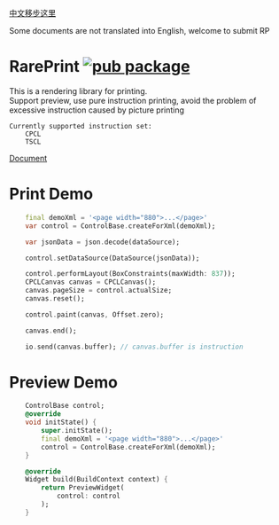 
[中文移步这里](README.CN.md)

Some documents are not translated into English, welcome to submit RP

# RarePrint [![pub package](https://img.shields.io/pub/v/rare_print.svg)](https://pub.dartlang.org/packages/rare_print)
This is a rendering library for printing.<br/> 
Support preview, use pure instruction printing, avoid the problem of excessive instruction caused by picture printing
 
    Currently supported instruction set:
        CPCL
        TSCL

[Document](document/templates/en/README.md)

# Print Demo
``` dart
    final demoXml = '<page width="880">...</page>'
    var control = ControlBase.createForXml(demoXml);

    var jsonData = json.decode(dataSource);

    control.setDataSource(DataSource(jsonData));

    control.performLayout(BoxConstraints(maxWidth: 837));
    CPCLCanvas canvas = CPCLCanvas();
    canvas.pageSize = control.actualSize;
    canvas.reset();

    control.paint(canvas, Offset.zero);

    canvas.end();

    io.send(canvas.buffer); // canvas.buffer is instruction
```

# Preview Demo
``` dart
    ControlBase control;
    @override
    void initState() {
        super.initState();
        final demoXml = '<page width="880">...</page>'
        control = ControlBase.createForXml(demoXml);
    }

    @override
    Widget build(BuildContext context) {
        return PreviewWidget(
            control: control
        );
    }

```

